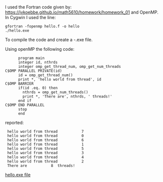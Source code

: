 I used the Fortran code given by: https://jvkoebbe.github.io/math5610/homework/homework_01 and OpenMP.
In Cygwin I used the line:

    gfortran -fopenmp hello.f -o hello
    ./hello.exe
    
To compile the code and create a -.exe file.

Using openMP the following code:

          program main
          integer id, nthrds
          integer omp_get_thread_num, omp_get_num_threads
    C$OMP PARALLEL PRIVATE(id)
          id = omp_get_thread_num()
          print *, 'hello world from thread', id
    C$OMP BARRIER
          if(id .eq. 0) then
            nthrds = omp_get_num_threads()
            print *, 'There are', nthrds, ' threads!'
          end if
    C$OMP END PARALLEL
          stop
          end

reported:

     hello world from thread           7
     hello world from thread           0
     hello world from thread           6
     hello world from thread           1
     hello world from thread           5
     hello world from thread           3
     hello world from thread           4
     hello world from thread           2
     There are           8  threads!


[hello.exe file](https://emilyblackb.github.io/math5610/homework/1/hello.exe)
